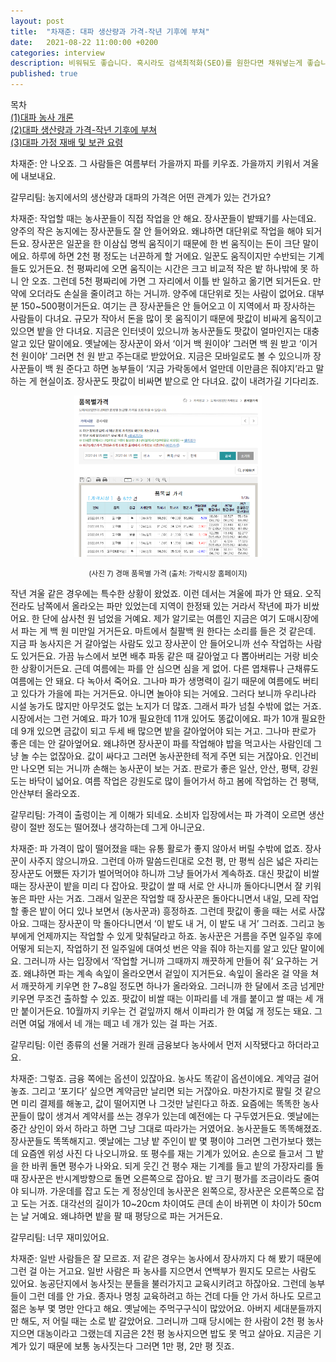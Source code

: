 ```yaml
---
layout: post
title:  "차재준: 대파 생산량과 가격-작년 기후에 부쳐"
date:   2021-08-22 11:00:00 +0200
categories: interview
description: 비워둬도 좋습니다. 혹시라도 검색최적화(SEO)를 원한다면 채워넣는게 좋습니다.
published: true
---
```

목차  
[(1)대파 농사 개론](https://pakiuki.github.io/interview/2021/08/22/farmingscallion1.html)  
[(2)대파 생산량과 가격-작년 기후에 부쳐](https://pakiuki.github.io/interview/2021/08/22/farmingscallion2.html)  
[(3)대파 가정 재배 및 보관 요령](https://pakiuki.github.io/interview/2021/08/22/farmingscallion3.html)   


차재준: 안 나오죠. 그 사람들은 여름부터 가을까지 파를 키우죠. 가을까지 키워서 겨울에 내보내요. 
 
갈무리팀: 농지에서의 생산량과 대파의 가격은 어떤 관계가 있는 건가요?

차재준: 작업할 때는 농사꾼들이 직접 작업을 안 해요. 장사꾼들이 밭뙈기를 사는데요. 양주의 작은 농지에는 장사꾼들도 잘 안 들어와요. 왜냐하면 대단위로 작업을 해야 되거든요. 장사꾼은 일꾼을 한 이삼십 명씩 움직이기 때문에 한 번 움직이는 돈이 크단 말이에요. 하루에 하면 2천 평 정도는 너끈하게 할 거에요. 일꾼도 움직이지만 수반되는 기계들도 있거든요. 천 평짜리에 오면 움직이는 시간은 크고 비교적 작은 밭 하나밖에 못 하니 안 오죠. 그런데 5천 평짜리에 가면 그 자리에서 이틀 반 일하고 옮기면 되거든요. 만약에 오더라도 손실을 줄이려고 하는 거니까.
양주에 대단위로 짓는 사람이 없어요. 대부분 150~500평이거든요. 여기는 큰 장사꾼들은 안 들어오고 이 지역에서 파 장사하는 사람들이 다녀요. 규모가 작아서 돈을 많이 못 움직이기 때문에 팟값이 비싸게 움직이고 있으면 밭을 안 다녀요. 
지금은 인터넷이 있으니까 농사꾼들도 팟값이 얼마인지는 대충 알고 있단 말이에요. 옛날에는 장사꾼이 와서 ‘이거 백 원이야’ 그러면 백 원 받고 ‘이거 천 원이야’ 그러면 천 원 받고 주는대로 받았어요. 지금은 모바일로도 볼 수 있으니까 장사꾼들이 백 원 준다고 하면 농부들이 ‘지금 가락동에서 얼만데 이만큼은 줘야지’라고 말하는 게 현실이죠. 장사꾼도 팟값이 비싸면 밭으로 안 다녀요. 값이 내려가길 기다리죠.

<p align="center">
  <img src="/asset/images/interviews/Chajaejun/garak_chart.png" width="300px" />
</p>
<p align="center">
<small>
(사진 7) 경매 품목별 가격 (출처: 가락시장 홈페이지)
</small></p>
  
작년 겨울 같은 경우에는 특수한 상황이 왔었죠. 이런 데서는 겨울에 파가 안 돼요. 오직 전라도 남쪽에서 올라오는 파만 있었는데 지역이 한정돼 있는 거라서 작년에 파가 비쌌어요. 한 단에 삼사천 원 넘었을 거예요. 
제가 알기로는 여름인 지금은 여기 도매시장에서 파는 게 백 원 미만일 거거든요. 마트에서 칠팔백 원 한다는 소리를 들은 것 같은데. 지금 파 농사지은 거 갈아엎는 사람도 있고 장사꾼이 안 들어오니까 선수 작업하는 사람도 있거든요. 가끔 뉴스에서 보면 배추 파동 같은 때 갈아엎고 다 뽑아버리는 거랑 비슷한 상황이거든요.
근데 여름에는 파를 안 심으면 심을 게 없어. 다른 엽채류나 근채류도 여름에는 안 돼요. 다 녹아서 죽어요. 그나마 파가 생명력이 길기 때문에 여름에도 버티고 있다가 가을에 파는 거거든요. 아니면 놀아야 되는 거에요. 그러다 보니까 우리나라 시설 농가도 많지만 아무것도 없는 노지가 더 많죠. 그래서 파가 넘칠 수밖에 없는 거죠. 
시장에서는 그런 거예요. 파가 10개 필요한데 11개 있어도 똥값이에요. 파가 10개 필요한데 9개 있으면 금값이 되고 두세 배 많으면 밭을 갈아엎어야 되는 거고. 그나마 판로가 좋은 데는 안 갈아엎어요. 왜냐하면 장사꾼이 파를 작업해야 밥을 먹고사는 사람인데 그냥 놀 수는 없잖아요. 값이 싸다고 그러면 농사꾼한테 적게 주면 되는 거잖아요. 인건비만 나오면 되는 거니까 손해는 농사꾼이 보는 거죠. 판로가 좋은 일산, 안산, 평택, 강원도는 바닥이 넓어요. 여름 작업은 강원도로 많이 들어가서 하고 봄에 작업하는 건 평택, 안산부터 올라오죠.
 
갈무리팀: 가격이 출렁이는 게 이해가 되네요. 소비자 입장에서는 파 가격이 오르면 생산량이 절반 정도는 떨어졌나 생각하는데 그게 아니군요.
 
차재준: 파 가격이 많이 떨어졌을 때는 유통 활로가 좋지 않아서 버릴 수밖에 없죠. 장사꾼이 사주지 않으니까요. 그런데 아까 말씀드린대로 오천 평, 만 평씩 심은 넓은 자리는 장사꾼도 어쨌든 자기가 벌어먹어야 하니까 그냥 들어가서 계속하죠. 대신 팟값이 비쌀 때는 장사꾼이 밭을 미리 다 잡아요. 팟값이 쌀 때 서로 안 사니까 돌아다니면서 잘 키워놓은 파만 사는 거죠. 그래서 일꾼은 작업할 때 장사꾼은 돌아다니면서 내일, 모레 작업할 좋은 밭이 어디 있나 보면서 (농사꾼과) 흥정하죠.
그런데 팟값이 좋을 때는 서로 사잖아요. 그때는 장사꾼이 막 돌아다니면서 ‘이 밭도 내 거, 이 밭도 내 거’ 그러죠. 그리고 농부에게 언제까지는 작업할 수 있게 맞춰달라고 하죠. 농사꾼은 거름을 주면 일주일 후에 어떻게 되는지, 작업하기 전 일주일에 대여섯 번은 약을 줘야 하는지를 알고 있단 말이에요. 그러니까 사는 입장에서 ‘작업할 거니까 그때까지 깨끗하게 만들어 줘’ 요구하는 거죠.
왜냐하면 파는 계속 속잎이 올라오면서 겉잎이 지거든요. 속잎이 올라온 걸 약을 쳐서 깨끗하게 키우면 한 7~8일 정도면 하나가 올라와요. 그러니까 한 달에서 조금 넘게만 키우면 무조건 출하할 수 있죠. 팟값이 비쌀 때는 이파리를 네 개를 붙이고 쌀 때는 세 개만 붙이거든요. 10월까지 키우는 건 겉잎까지 해서 이파리가 한 여덟 개 정도는 돼요. 그러면 여덟 개에서 네 개는 떼고 네 개가 있는 걸 파는 거죠.
 
갈무리팀: 이런 종류의 선물 거래가 원래 금융보다 농사에서 먼저 시작됐다고 하더라고요.
 
차재준: 그렇죠. 금융 쪽에는 옵션이 있잖아요. 농사도 똑같이 옵션이에요. 계약금 걸어놓죠. 그리고 ‘포기다’ 싶으면 계약금만 날리면 되는 거잖아요. 마찬가지로 팔릴 것 같으면 미리 결제를 해놓고, 값이 떨어지면 나 그것만 날린다고 하죠. 
요즘에는 똑똑한 농사꾼들이 많이 생겨서 계약서를 쓰는 경우가 있는데 예전에는 다 구두였거든요. 옛날에는 중간 상인이 와서 하라고 하면 그냥 그대로 따라가는 거였어요. 농사꾼들도 똑똑해졌죠. 장사꾼들도 똑똑해지고. 옛날에는 그냥 밭 주인이 밭 몇 평이야 그러면 그런가보다 했는데 요즘엔 위성 사진 다 나오니까요. 
또 평수를 재는 기계가 있어요. 손으로 들고서 그 밭을 한 바퀴 돌면 평수가 나와요. 되게 웃긴 건 평수 재는 기계를 들고 밭의 가장자리를 돌 때 장사꾼은 반시계방향으로 돌면 오른쪽으로 잡아요. 밭 크기 평가를 조금이라도 줄여야 되니까. 가운데를 잡고 도는 게 정상인데 농사꾼은 왼쪽으로, 장사꾼은 오른쪽으로 잡고 도는 거죠. 대각선의 길이가 10~20cm 차이여도 큰데 손이 바뀌면 이 차이가 50cm는 날 거예요. 왜냐하면 밭을 팔 때 평당으로 파는 거거든요. 

갈무리팀: 너무 재미있어요.
 
차재준: 일반 사람들은 잘 모르죠. 저 같은 경우는 농사에서 장사까지 다 해 봤기 때문에 그런 걸 아는 거고요. 일반 사람은 파 농사를 지으면서 연백부가 뭔지도 모르는 사람도 있어요. 농공단지에서 농사짓는 분들을 불러가지고 교육시키려고 하잖아요. 그런데 농부들이 그런 데를 안 가요. 종자나 명칭 교육하려고 하는 건데 다들 안 가서 하나도 모르고 젊은 농부 몇 명만 안다고 해요. 
옛날에는 주먹구구식이 많았어요. 아버지 세대분들까지만 해도, 저 어릴 때는 소로 밭 갈았어요. 그러니까 그때 당시에는 한 사람이 2천 평 농사지으면 대농이라고 그랬는데 지금은 2천 평 농사지으면 밥도 못 먹고 살아요. 지금은 기계가 있기 때문에 보통 농사짓는다 그러면 1만 평, 2만 평 짓죠.
